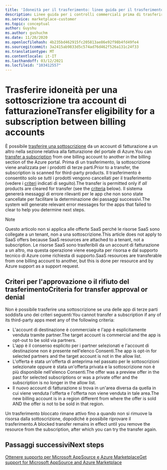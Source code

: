 ```yaml
---
title: 'Idoneità per il trasferimento: linee guida per il trasferimento di una sottoscrizione tra account di fatturazione, Azure Marketplace'
description: Linee guida per i controlli commerciali prima di trasferire una sottoscrizione tra gli account di fatturazione nel portale di Azure.
ms.service: marketplace-customer
ms.topic: conceptual
author: Guyshu
ms.author: gushuchm
ms.date: 11/20/2020
ms.openlocfilehash: 4b235bd462915fc205813ae86e92f98b4fd49fe4
ms.sourcegitcommit: 3a2415ab9833d5c574ad76d462f526a131c24f33
ms.translationtype: MT
ms.contentlocale: it-IT
ms.lasthandoff: 03/12/2021
ms.locfileid: "103412557"
---
```

# <a name="transfer-eligibility-for-a-subscription-between-billing-accounts"></a><span data-ttu-id="f3272-103">Trasferire idoneità per una sottoscrizione tra account di fatturazione</span><span class="sxs-lookup"><span data-stu-id="f3272-103">Transfer eligibility for a subscription between billing accounts</span></span>

<span data-ttu-id="f3272-104">È possibile [trasferire una sottoscrizione](/azure/cost-management-billing/understand/subscription-transfer) da un account di fatturazione a un altro nella sezione relativa alla fatturazione del portale di Azure.</span><span class="sxs-lookup"><span data-stu-id="f3272-104">You can [transfer a subscription](/azure/cost-management-billing/understand/subscription-transfer) from one billing account to another in the billing section of the Azure portal.</span></span> <span data-ttu-id="f3272-105">Prima di un trasferimento, la sottoscrizione viene analizzata per i prodotti di terze parti.</span><span class="sxs-lookup"><span data-stu-id="f3272-105">Prior to a transfer, the subscription is scanned for third-party products.</span></span> <span data-ttu-id="f3272-106">Il trasferimento è consentito solo se *tutti* i prodotti vengono cancellati per il trasferimento (vedere i [criteri](#criteria-for-transfer-approval-or-denial) indicati di seguito).</span><span class="sxs-lookup"><span data-stu-id="f3272-106">The transfer is permitted only if *all* products are cleared for transfer (see the [criteria](#criteria-for-transfer-approval-or-denial) below).</span></span> <span data-ttu-id="f3272-107">Il sistema genererà messaggi di errore rilevanti per le app che non sono state cancellate per facilitare la determinazione dei passaggi successivi.</span><span class="sxs-lookup"><span data-stu-id="f3272-107">The system will generate relevant error messages for the apps that failed to clear to help you determine next steps.</span></span>

> [!NOTE]
> <span data-ttu-id="f3272-108">Questo articolo non si applica alle offerte SaaS perché le risorse SaaS sono collegate a un tenant, non a una sottoscrizione.</span><span class="sxs-lookup"><span data-stu-id="f3272-108">This article does not apply to SaaS offers because SaaS resources are attached to a tenant, not a subscription.</span></span> <span data-ttu-id="f3272-109">Le risorse SaaS sono trasferibili da un account di fatturazione a un altro, ma questa operazione viene eseguita per risorsa e dal supporto tecnico di Azure come richiesta di supporto.</span><span class="sxs-lookup"><span data-stu-id="f3272-109">SaaS resources are transferable from one billing account to another, but this is done per resource and by Azure support as a support request.</span></span>

## <a name="criteria-for-transfer-approval-or-denial"></a><span data-ttu-id="f3272-110">Criteri per l'approvazione o il rifiuto del trasferimento</span><span class="sxs-lookup"><span data-stu-id="f3272-110">Criteria for transfer approval or denial</span></span>

<span data-ttu-id="f3272-111">Non è possibile trasferire una sottoscrizione se una delle app di terze parti soddisfa uno dei criteri seguenti:</span><span class="sxs-lookup"><span data-stu-id="f3272-111">You cannot transfer a subscription if any of its third-party apps meet any of the following criteria:</span></span>

- <span data-ttu-id="f3272-112">L'account di destinazione è commerciale e l'app è esplicitamente venduta tramite partner.</span><span class="sxs-lookup"><span data-stu-id="f3272-112">The target account is commercial and the app is opt-out to be sold via partners.</span></span>
- <span data-ttu-id="f3272-113">L'app è il consenso esplicito per i partner selezionati e l'account di destinazione non è presente nell'elenco Consenti.</span><span class="sxs-lookup"><span data-stu-id="f3272-113">The app is opt-in for selected partners and the target account is not in the allow list.</span></span>
- <span data-ttu-id="f3272-114">L'offerta è stata un'offerta di anteprima nel passato per le sottoscrizioni selezionate oppure è stata un'offerta privata e la sottoscrizione non è più disponibile nell'elenco Consenti.</span><span class="sxs-lookup"><span data-stu-id="f3272-114">The offer was a preview offer in the past for selected subscriptions or was a private offer and the subscription is no longer in the allow list.</span></span>
- <span data-ttu-id="f3272-115">Il nuovo account di fatturazione si trova in un'area diversa da quella in cui viene venduta l'offerta e l'offerta non viene venduta in tale area.</span><span class="sxs-lookup"><span data-stu-id="f3272-115">The new billing account is in a region different from where the offer is sold AND the offer is not to be sold in that region.</span></span>

<span data-ttu-id="f3272-116">Un trasferimento bloccato rimane attivo fino a quando non si rimuove la risorsa dalla sottoscrizione, dopodiché è possibile riprovare il trasferimento.</span><span class="sxs-lookup"><span data-stu-id="f3272-116">A blocked transfer remains in effect until you remove the resource from the subscription, after which you can try the transfer again.</span></span>

## <a name="next-steps"></a><span data-ttu-id="f3272-117">Passaggi successivi</span><span class="sxs-lookup"><span data-stu-id="f3272-117">Next steps</span></span>

[<span data-ttu-id="f3272-118">Ottenere supporto per Microsoft AppSource e Azure Marketplace</span><span class="sxs-lookup"><span data-stu-id="f3272-118">Get support for Microsoft AppSource and Azure Marketplace</span></span>](get-support.md)

